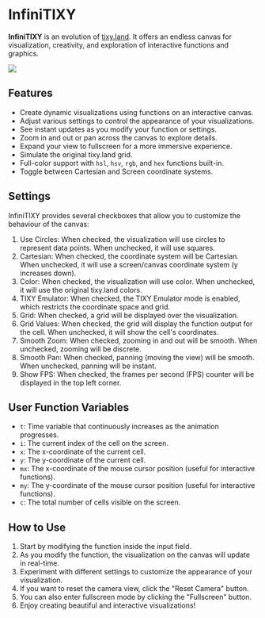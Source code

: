 # InfiniTIXY

**InfiniTIXY** is an evolution of [tixy.land](https://tixy.land). It offers an endless canvas for visualization, creativity, and exploration of interactive functions and graphics.

![](demo.gif)

## Features
- Create dynamic visualizations using functions on an interactive canvas.
- Adjust various settings to control the appearance of your visualizations.
- See instant updates as you modify your function or settings.
- Zoom in and out or pan across the canvas to explore details.
- Expand your view to fullscreen for a more immersive experience.
- Simulate the original tixy.land grid.
- Full-color support with `hsl`, `hsv`, `rgb`, and `hex` functions built-in.
- Toggle between Cartesian and Screen coordinate systems.

## Settings
InfiniTIXY provides several checkboxes that allow you to customize the behaviour of the canvas:

1. Use Circles: When checked, the visualization will use circles to represent data points. When unchecked, it will use squares.
2. Cartesian: When checked, the coordinate system will be Cartesian. When unchecked, it will use a screen/canvas coordinate system (y increases down).
3. Color: When checked, the visualization will use color. When unchecked, it will use the original tixy.land colors.
4. TIXY Emulator: When checked, the TIXY Emulator mode is enabled, which restricts the coordinate space and grid.
5. Grid: When checked, a grid will be displayed over the visualization.
6. Grid Values: When checked, the grid will display the function output for the cell. When unchecked, it will show the cell's coordinates.
7. Smooth Zoom: When checked, zooming in and out will be smooth. When unchecked, zooming will be discrete.
8. Smooth Pan: When checked, panning (moving the view) will be smooth. When unchecked, panning will be instant.
9. Show FPS: When checked, the frames per second (FPS) counter will be displayed in the top left corner.

## User Function Variables
- `t`: Time variable that continuously increases as the animation progresses.
- `i`: The current index of the cell on the screen.
- `x`: The x-coordinate of the current cell.
- `y`: The y-coordinate of the current cell.
- `mx`: The x-coordinate of the mouse cursor position (useful for interactive functions).
- `my`: The y-coordinate of the mouse cursor position (useful for interactive functions).
- `c`: The total number of cells visible on the screen.

## How to Use
1. Start by modifying the function inside the input field.
2. As you modify the function, the visualization on the canvas will update in real-time.
3. Experiment with different settings to customize the appearance of your visualization.
4. If you want to reset the camera view, click the "Reset Camera" button.
5. You can also enter fullscreen mode by clicking the "Fullscreen" button.
6. Enjoy creating beautiful and interactive visualizations!
